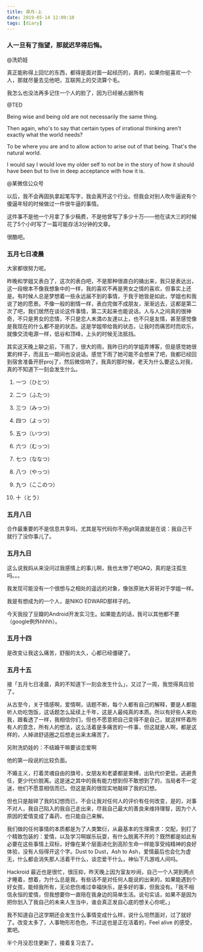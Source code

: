 ```yaml
---
title: 皐月-上
date: 2019-05-14 12:09:10
tags: [diary]
---
```


### 人一旦有了指望，那就迟早得后悔。

@洗奶娃

真正能称得上回忆的东西，都得是面对面一起经历的，真的，如果你挺喜欢一个人，那就尽量去见他吧，互联网上的交流算个毛。

我怎么也没法再多记住一个人的脸了，因为已经被占据所有



@TED

Being wise and being old are not necessarily the same thing.

Then again, who's to say that certain types of irrational thinking aren't exactly what the world needs?

To be where you are and to allow action to arise out of that being. That's the natural world.

I would say I would love my older self to not be in the story of how it should have been but to live in deep acceptance with how it is.



@某微信公众号

以后，我不会再固执拿起笔写字，我会离开这个行业。但我会对别人吹牛逼说有个傻逼年轻的时候做过一件很牛逼的事情。

这件事不是他一个月拿了多少稿费，不是他曾写了多少十万——他在读大三的时候花了5个小时写了一篇可能存活3分钟的文章。

很酷吧。



### 五月七日凌晨

大家都很努力呢。

昨晚和学姐又表白了，这次的表白吧，不是那种很直白的捅出来，我只是表达出，这一段根本不像我想象中的一样，我的喜欢不再是男女之情的喜欢，但事实上还是。有时候人总是梦想着一些永远届不到的事情，于我于她皆是如此，学姐也和我说了她的愿景。不像一般的剧情一样，表白完做不成朋友，渐渐远去，这都是第二次了吧，我们居然在谈论这件事情，第二天起来也能说话。人与人之间真的很神奇，不只是男女的恋情，不只是恋人未満の友達以上，也不只是友情，甚至感觉像是我现在的什么都不是的状态。这是学姐带给我的状态，让我时而痛苦时而欢乐，就像交流电源一样，低谷和顶峰，上头的时候无法抵挡。

其实这天晚上聊之前，下雨了，很大的雨，我昨日约的学姐弄博客，但是感觉她很累的样子，而且五一期间也没说话。感觉下雨了她可能不会想来了吧，我都已经回到宿舍准备开肝proj了，然后微信响了，我真的那时候，老天为什么要这么对我，真的不知道下一刻会发生什么。

1. 一つ（ひとつ）

2. 二つ（ふたつ）

3. 三つ（みっつ）

4. 四つ（よっつ）

5. 五つ（いつつ）

6. 六つ（むっつ）

7. 七つ（ななつ）

8. 八つ（やっつ）

9. 九つ（ここのつ）

10. 十（とう）

### 五月八日

合作最重要的不是信息共享吗，尤其是写代码你不用git简直就是在说：我自己干就行了没你事儿了。

### 五月九日

这么说我妈从来没问过我感情上的事儿啊，我也太惨了吧QAQ，真的是注孤生吗。。。

我发现可能没有一个很想与之相处的遥远的对象，像张原驰大哥哥对于学姐一样。

我是有想成为的一个人，是NIKO EDWARD那样子的。

今天我投了豆瓣的Android开发实习生。如果能去的话，我可以其他都不要（google例外hhhh）。

### 五月十四

是改变让我这么痛苦，舒服的太久，心都已经僵硬了。

### 五月十五

接「五月七日凌晨，真的不知道下一刻会发生什么」，又过了一周，我觉得真应验了。

从古至今，关于情感啊，爱情啊，话题不断，每个人都有自己的解释，要是人都能听人劝吃饱饭，这话题怎么延续上千年，这是人最纯真的本质。所以有好些人来劝我，跟看透了一样，我相信你们，但也不愿意把自己变得不是自己，就这样怀着所有人的意念，所有人的想法，这么活着是多痛苦的一件事，但这就是人啊，都是这样的，人掉进舒适圈之后想走出来太痛苦了。

另附洗奶娃的：不结婚干嘛要谈恋爱啊

他的第一段说的比较负面。

不婚主义，打着灵魂自由的旗号，女朋友和老婆都是束缚，出轨代价更低，逃避责任，更少代价脱离。这是迷之其中的我有能力想到但不敢想到了的，当局者不一定迷，他们不愿意相信而已。但这是真的很现实地敲碎了我的幻想。

但也只是敲碎了我的幻想而已，不会让我对任何人的评价有任何改变，是的，对事不对人，我自己陷入的我自己走出来，尽我自己最大的善良来维持理智，因为个人原因的爱情变成了毒药，也只能自己来解。

我们做的任何事情的本质都是为了人类繁衍，从最基本的生理需求：交配，到打了个精致包装的：爱情，以及学习啊娱乐玩耍，有什么脱离不开的？既然都是如此有必要在这些事情上双标，好像在某个层面进化到高阶生命一样能享受纯精神的良好体验，没有人俗得开这个字。Dust to Dust，Ash to Ash，爱情最后也会化为虚无，什么都会消失那人活着干什么，谈恋爱干什么，神仙下凡游戏人间吗。 

Hackroid 最近也是很忙，很压抑，昨天晚上因为室友吵闹，自己一个人哭到两点才睡着，想着，为什么总是我，有些话不是对任何人能说的出来的，如果能遇到个好女孩，能倾我所有，无论悲伤难过幸福快乐，是多好的事，但我没有。「我不相信永恒的爱情，但我想要你一直陪在我身边的简单生活。说句实话，如果不是因为把你划入了我自己的未来人生当中，谁会真正发自心底的想关心你呢。」 

我不知道自己这学期还会发生什么事情变成什么样，说什么坦然面对，过了就好了。改变太多了，人事物形形色色，不过这也是正在活着的，Feel alive 的感受，累吧。 



半个月没忍住更新了，接着复习去了。 